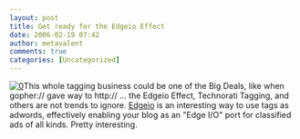 ```yaml
---
layout: post
title: Get ready for the Edgeio Effect
date: 2006-02-19 07:42
author: metavalent
comments: true
categories: [Uncategorized]
---
```

<!--Lead Photo --><a href="http://www.edgeio.com/"><img src="http://metavalent.info/images/edgeio.logo.gif" border="0" alt="0" /></a><!-- Commentary -->This whole tagging business could be one of the Big Deals, like when gopher:// gave way to http:// ... the Edgeio Effect, Technorati Tagging, and others are not trends to ignore. <a href="http://www.edgeio.com/">Edgeio</a> is an interesting way to use tags as adwords, effectively enabling your blog as an "Edge I/O" port for classified ads of all kinds.  Pretty interesting.
